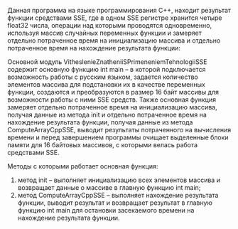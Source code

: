 ﻿Данная программа на языке программирования C++, находит результат функции средствами SSE, 
где в одном SSE регистре хранится четыре float32 числа, операции над которыми проводятся одновременно, 
используя массив случайных переменных функции и замеряет отдельно потраченное время на инициализацию массива 
и отдельно потраченное время на нахождение результата функции:

Основной модуль VitheslenieZnatheniiSPrimeneniemTehnologiiSSE содержит основную функцию int main – 
в которой подключается возможность работы с русским языком, задается количество элементов массива для 
подстановки их в качестве переменных функции, создаются и преобразуются в размер 16 байт массивы для 
возможности работы с ними SSE средств. Также основная функция замеряет отдельно потраченное время на 
инициализацию массива, получая данные из метода init и отдельно потраченное время на нахождение результата 
функции, получая данные из метода ComputeArrayCppSSE, выводит результаты потраченного на вычисления времени 
и перед завершением программы очищает выделенные блоки памяти для 16 байтовых массивов, с которыми велась 
работа средствами SSE.

Методы с которыми работает основная функция:
1)	метод init – выполняет инициализацию всех элементов массива и возвращает данные о массиве в 
главную функцию int main;
2)	метод ComputeArrayCppSSE – выполняет нахождение результата функции, выводит результат и возвращает 
результат в главную функцию int main для остановки засекаемого времени на нахождение результата функции.  
